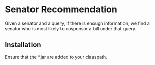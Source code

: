 # Senator Recommendation

Given a senator and a query, if there is enough information, we find a senator who is most likely to cosponsor a bill under that query.

## Installation

Ensure that the *.jar are added to your classpath.
